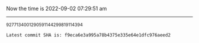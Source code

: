 Now the time is 2022-09-02 07:29:51 am

---

<small>9277134001290591144299819114394</small>

```txt
Latest commit SHA is: f9eca6e3a995a78b4375e335e64e1dfc976aeed2
```
